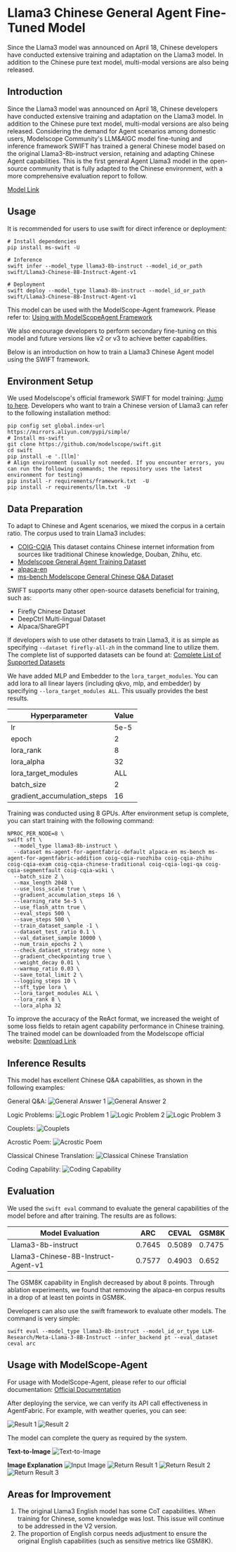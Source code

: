 # Llama3 Chinese General Agent Fine-Tuned Model
Since the Llama3 model was announced on April 18, Chinese developers have conducted extensive training and adaptation on the Llama3 model. In addition to the Chinese pure text model, multi-modal versions are also being released.

## Introduction
Since the Llama3 model was announced on April 18, Chinese developers have conducted extensive training and adaptation on the Llama3 model. In addition to the Chinese pure text model, multi-modal versions are also being released. Considering the demand for Agent scenarios among domestic users, Modelscope Community's LLM&AIGC model fine-tuning and inference framework SWIFT has trained a general Chinese model based on the original Llama3-8b-instruct version, retaining and adapting Chinese Agent capabilities. This is the first general Agent Llama3 model in the open-source community that is fully adapted to the Chinese environment, with a more comprehensive evaluation report to follow.

[Model Link](https://modelscope.cn/models/swift/Llama3-Chinese-8B-Instruct-Agent-v1/summary)

## Usage
It is recommended for users to use swift for direct inference or deployment:

```shell
# Install dependencies
pip install ms-swift -U
```

```shell
# Inference
swift infer --model_type llama3-8b-instruct --model_id_or_path swift/Llama3-Chinese-8B-Instruct-Agent-v1
```

```shell
# Deployment
swift deploy --model_type llama3-8b-instruct --model_id_or_path swift/Llama3-Chinese-8B-Instruct-Agent-v1
```

This model can be used with the ModelScope-Agent framework. Please refer to:
[Using with ModelScopeAgent Framework](https://github.com/modelscope/swift/blob/main/docs/source/LLM/Agent%E5%BE%AE%E8%B0%83%E6%9C%80%E4%BD%B3%E5%AE%9E%E8%B7%B5.md#%E6%90%AD%E9%85%8Dmodelscope-agent%E4%BD%BF%E7%94%A8)

We also encourage developers to perform secondary fine-tuning on this model and future versions like v2 or v3 to achieve better capabilities.

Below is an introduction on how to train a Llama3 Chinese Agent model using the SWIFT framework.

## Environment Setup
We used Modelscope's official framework SWIFT for model training: [Jump to here](https://github.com/modelscope/swift/tree/main). Developers who want to train a Chinese version of Llama3 can refer to the following installation method:

```shell
pip config set global.index-url https://mirrors.aliyun.com/pypi/simple/
# Install ms-swift
git clone https://github.com/modelscope/swift.git
cd swift
pip install -e '.[llm]'
# Align environment (usually not needed. If you encounter errors, you can run the following commands; the repository uses the latest environment for testing)
pip install -r requirements/framework.txt  -U
pip install -r requirements/llm.txt  -U
```

## Data Preparation
To adapt to Chinese and Agent scenarios, we mixed the corpus in a certain ratio. The corpus used to train Llama3 includes:

- [COIG-CQIA](https://modelscope.cn/datasets/AI-ModelScope/COIG-CQIA/summary) This dataset contains Chinese internet information from sources like traditional Chinese knowledge, Douban, Zhihu, etc.
- [Modelscope General Agent Training Dataset](https://modelscope.cn/datasets/AI-ModelScope/ms-agent-for-agentfabric/summary)
- [alpaca-en](https://modelscope.cn/datasets/AI-ModelScope/alpaca-gpt4-data-en/summary)
- [ms-bench Modelscope General Chinese Q&A Dataset](https://modelscope.cn/datasets/iic/ms_bench/summary)

SWIFT supports many other open-source datasets beneficial for training, such as:
- Firefly Chinese Dataset
- DeepCtrl Multi-lingual Dataset
- Alpaca/ShareGPT

If developers wish to use other datasets to train Llama3, it is as simple as specifying `--dataset firefly-all-zh` in the command line to utilize them. The complete list of supported datasets can be found at:
[Complete List of Supported Datasets](https://github.com/modelscope/swift/blob/main/docs/source/LLM/%E6%94%AF%E6%8C%81%E7%9A%84%E6%A8%A1%E5%9E%8B%E5%92%8C%E6%95%B0%E6%8D%AE%E9%9B%86.md#%E6%95%B0%E6%8D%AE%E9%9B%86)

We have added MLP and Embedder to the `lora_target_modules`. You can add lora to all linear layers (including qkvo, mlp, and embedder) by specifying `--lora_target_modules ALL`. This usually provides the best results.

| Hyperparameter                | Value    |
| ----------------------------- | -------- |
| lr                            | 5e-5     |
| epoch                         | 2        |
| lora_rank                     | 8        |
| lora_alpha                    | 32       |
| lora_target_modules           | ALL      |
| batch_size                    | 2        |
| gradient_accumulation_steps   | 16       |

Training was conducted using 8 GPUs. After environment setup is complete, you can start training with the following command:

```shell
NPROC_PER_NODE=8 \
swift sft \
  --model_type llama3-8b-instruct \
  --dataset ms-agent-for-agentfabric-default alpaca-en ms-bench ms-agent-for-agentfabric-addition coig-cqia-ruozhiba coig-cqia-zhihu coig-cqia-exam coig-cqia-chinese-traditional coig-cqia-logi-qa coig-cqia-segmentfault coig-cqia-wiki \
  --batch_size 2 \
  --max_length 2048 \
  --use_loss_scale true \
  --gradient_accumulation_steps 16 \
  --learning_rate 5e-5 \
  --use_flash_attn true \
  --eval_steps 500 \
  --save_steps 500 \
  --train_dataset_sample -1 \
  --dataset_test_ratio 0.1 \
  --val_dataset_sample 10000 \
  --num_train_epochs 2 \
  --check_dataset_strategy none \
  --gradient_checkpointing true \
  --weight_decay 0.01 \
  --warmup_ratio 0.03 \
  --save_total_limit 2 \
  --logging_steps 10 \
  --sft_type lora \
  --lora_target_modules ALL \
  --lora_rank 8 \
  --lora_alpha 32
```

To improve the accuracy of the ReAct format, we increased the weight of some loss fields to retain agent capability performance in Chinese training.
The trained model can be downloaded from the Modelscope official website: [Download Link](https://modelscope.cn/models/swift/Llama3-Chinese-8B-Instruct-Agent-v1/summary)

## Inference Results
This model has excellent Chinese Q&A capabilities, as shown in the following examples:

General Q&A:
![General Answer 1](https://ucc.alicdn.com/pic/developer-ecology/umvm3uqpbgldm_48028fa857ce4308ba14ef80e8bb1952.png)
![General Answer 2](https://ucc.alicdn.com/pic/developer-ecology/umvm3uqpbgldm_cf86fb4cffa14a1d956c6d5d15bfda2c.png)

Logic Problems:
![Logic Problem 1](https://ucc.alicdn.com/pic/developer-ecology/umvm3uqpbgldm_0d8ccc38583a491a9d060a8e7d87ca07.png)
![Logic Problem 2](https://ucc.alicdn.com/pic/developer-ecology/umvm3uqpbgldm_4db5a56965ee409a9b3324809b22264a.png)
![Logic Problem 3](https://ucc.alicdn.com/pic/developer-ecology/umvm3uqpbgldm_3dfc1312acd549398c59dc2b6a9c9983.png)

Couplets:
![Couplets](https://ucc.alicdn.com/pic/developer-ecology/umvm3uqpbgldm_5be99d8ef7704354bf67c649d9e09b8d.png)

Acrostic Poem:
![Acrostic Poem](https://ucc.alicdn.com/pic/developer-ecology/umvm3uqpbgldm_c6368828deec4d06a111ebba06cbe757.png)

Classical Chinese Translation:
![Classical Chinese Translation](https://ucc.alicdn.com/pic/developer-ecology/umvm3uqpbgldm_3bae3959af4647fcab3c0707e1d9f15f.png)

Coding Capability:
![Coding Capability](https://ucc.alicdn.com/pic/developer-ecology/umvm3uqpbgldm_3d2b0b206d0f42b29f339fc7829ff1e3.png)

## Evaluation
We used the `swift eval` command to evaluate the general capabilities of the model before and after training. The results are as follows:

| Model Evaluation          | ARC     | CEVAL   | GSM8K   |
| ------------------------- | ------- | ------- | ------- |
| Llama3-8b-instruct         | 0.7645 | 0.5089 | 0.7475 |
| Llama3-Chinese-8B-Instruct-Agent-v1 | 0.7577 | 0.4903 | 0.652  |

The GSM8K capability in English decreased by about 8 points. Through ablation experiments, we found that removing the alpaca-en corpus results in a drop of at least ten points in GSM8K.

Developers can also use the swift framework to evaluate other models. The command is very simple:

```shell
swift eval --model_type llama3-8b-instruct --model_id_or_type LLM-Research/Meta-Llama-3-8B-Instruct --infer_backend pt --eval_dataset ceval arc
```

## Usage with ModelScope-Agent
For usage with ModelScope-Agent, please refer to our official documentation: [Official Documentation](https://github.com/modelscope/swift/blob/main/docs/source/LLM/Agent%E5%BE%AE%E8%B0%83%E6%9C%80%E4%BD%B3%E5%AE%9E%E8%B7%B5.md#%E5%9C%A8%E5%91%BD%E4%BB%A4%E8%A1%8C%E4%B8%AD%E4%BD%BF%E7%94%A8agent)

After deploying the service, we can verify its API call effectiveness in AgentFabric. For example, with weather queries, you can see:

![Result 1](https://ucc.alicdn.com/pic/developer-ecology/umvm3uqpbgldm_60c97d99bfe94c399b5b325e2c8f01be.png)
![Result 2](https://ucc.alicdn.com/pic/developer-ecology/umvm3uqpbgldm_691859d448464f129a166c59ecb6ff29.png)

The model can complete the query as required by the system.

**Text-to-Image**
![Text-to-Image](https://ucc.alicdn.com/pic/developer-ecology/umvm3uqpbgldm_bcfbb71303224e1d8bcb1ce74aa23878.png)

**Image Explanation**
![Input Image](https://ucc.alicdn.com/pic/developer-ecology/umvm3uqpbgldm_22596052e9344af0897d88d3c25e264f.png)
![Return Result 1](https://ucc.alicdn.com/pic/developer-ecology/umvm3uqpbgldm_0db1a3d819a04d3abdda3d70af296d1d.png)
![Return Result 2](https://ucc.alicdn.com/pic/developer-ecology/umvm3uqpbgldm_afb4bf7b772e436db83ee7dbde29ca06.png)
![Return Result 3](https://ucc.alicdn.com/pic/developer-ecology/umvm3uqpbgldm_9b065388cb274c5db157191c9e1a7a17.png)

## Areas for Improvement
1. The original Llama3 English model has some CoT capabilities. When training for Chinese, some knowledge was lost. This issue will continue to be addressed in the V2 version.
2. The proportion of English corpus needs adjustment to ensure the original English capabilities (such as sensitive metrics like GSM8K).
